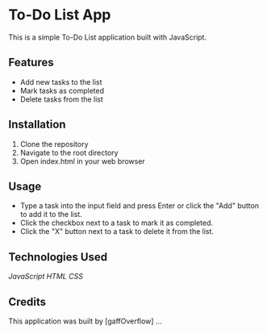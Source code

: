 # To-Do List App
This is a simple To-Do List application built with JavaScript.

## Features
- Add new tasks to the list
- Mark tasks as completed
- Delete tasks from the list

## Installation
1. Clone the repository
2. Navigate to the root directory
3. Open index.html in your web browser
## Usage
- Type a task into the input field and press Enter or click the "Add" button to add it to the list.
- Click the checkbox next to a task to mark it as completed.
- Click the "X" button next to a task to delete it from the list.

## Technologies Used
_JavaScript_
_HTML_
_CSS_
## Credits
This application was built by [gaffOverflow] ...
